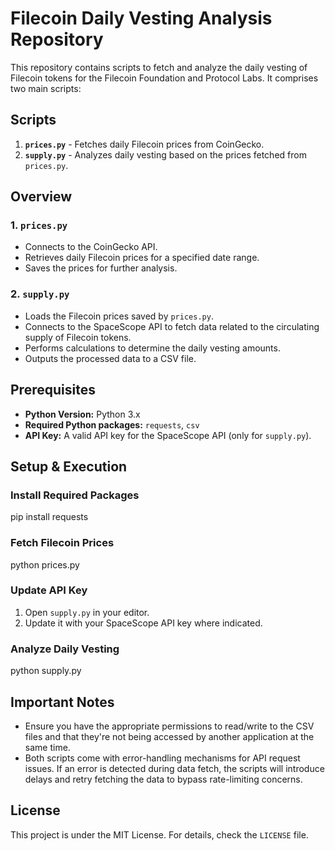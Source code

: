 # Filecoin Daily Vesting Analysis Repository

This repository contains scripts to fetch and analyze the daily vesting of Filecoin tokens for the Filecoin Foundation and Protocol Labs. It comprises two main scripts:

## Scripts

1. **`prices.py`** - Fetches daily Filecoin prices from CoinGecko.
2. **`supply.py`** - Analyzes daily vesting based on the prices fetched from `prices.py`.

## Overview

### 1. `prices.py`

- Connects to the CoinGecko API.
- Retrieves daily Filecoin prices for a specified date range.
- Saves the prices for further analysis.

### 2. `supply.py`

- Loads the Filecoin prices saved by `prices.py`.
- Connects to the SpaceScope API to fetch data related to the circulating supply of Filecoin tokens.
- Performs calculations to determine the daily vesting amounts.
- Outputs the processed data to a CSV file.

## Prerequisites

- **Python Version:** Python 3.x
- **Required Python packages:** `requests`, `csv`
- **API Key:** A valid API key for the SpaceScope API (only for `supply.py`).

## Setup & Execution

### Install Required Packages

pip install requests


### Fetch Filecoin Prices

python prices.py


### Update API Key
1. Open `supply.py` in your editor.
2. Update it with your SpaceScope API key where indicated.

### Analyze Daily Vesting

python supply.py


## Important Notes
- Ensure you have the appropriate permissions to read/write to the CSV files and that they're not being accessed by another application at the same time.
- Both scripts come with error-handling mechanisms for API request issues. If an error is detected during data fetch, the scripts will introduce delays and retry fetching the data to bypass rate-limiting concerns.

## License
This project is under the MIT License. For details, check the `LICENSE` file.


